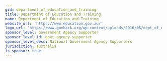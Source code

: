 ```yaml
---
gid: department_of_education_and_training
title: Department of Education and Training
name: Department of Education and Training
website_url: 'https://www.education.gov.au/'
logo_url: 'https://www.govhack.org/wp-content/uploads/2016/05/dept_of_education_and_training.png'
sponsor_level: Government Agency Supporter
sponsor_level_id: govt-agency-supporter
sponsor_level_desc: National Government Agency Supporters
jurisdiction: australia
is_sponsor: true
---
```

